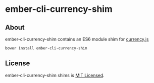 # ember-cli-currency-shim

About
-----

ember-cli-currency-shim contains an ES6 module shim for [currency.js](https://github.com/scurker/currency.js)

`bower install ember-cli-currency-shim`


License
-------

ember-cli-currency-shim shims is [MIT Licensed](https://github.com/bgentry/ember-cli-currency-shim/blob/master/LICENSE.md).
